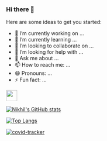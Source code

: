 ### Hi there 👋


Here are some ideas to get you started:

- 🔭 I’m currently working on ...
- 🌱 I’m currently learning ...
- 👯 I’m looking to collaborate on ...
- 🤔 I’m looking for help with ...
- 💬 Ask me about ...
- 📫 How to reach me: ...
- 😄 Pronouns: ...
- ⚡ Fun fact: ...

<img src="https://raw.githubusercontent.com/<OWNER>/<OWNER>/master/<GIF_NAME>.gif" width="30px">


[![Nikhil's GitHub stats](https://github-readme-stats.vercel.app/api?username=Nikhil-Abraham)](https://github.com/Nikhil-Abraham/github-readme-stats)

[![Top Langs](https://github-readme-stats.vercel.app/api/top-langs/?username=Nikhil-Abraham)](https://github.com/Nikhil-Abraham/github-readme-stats)

[![covid-tracker](https://github-readme-stats.vercel.app/api/pin/?username=Nikhil-Abraham&repo=covid-tracker)](https://github.com/Nikhil-Abraham/covid-tracker)
